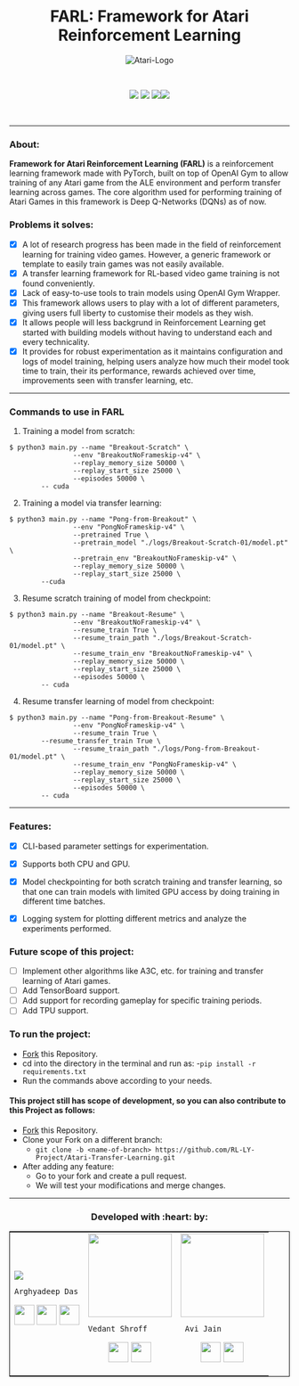 <h1 align="center">FARL: Framework for Atari Reinforcement Learning</h1>

<div align="center">

![Atari-Logo](https://user-images.githubusercontent.com/33197180/111116948-cd3a5580-858c-11eb-92d6-12aec493b91f.png)

<br>

[![](https://img.shields.io/badge/Made_with-Python3-blue?style=for-the-badge&logo=python)](https://www.python.org/ "Python3")
[![](https://img.shields.io/badge/Made_with-PyTorch-blue?style=for-the-badge&logo=pytorch)](https://www.pytorch.org/ "PyTorch")
![](https://img.shields.io/badge/Made_with-gray?style=for-the-badge)![](https://camo.githubusercontent.com/73d564e43fbbcbdb679fc42cf9ab64a029de575c202322a3015fbfd860f2dd79/68747470733a2f2f696d672e736869656c64732e696f2f7374617469632f76313f7374796c653d666f722d7468652d6261646765266d6573736167653d4f70656e41492b47796d26636f6c6f723d303038314135266c6f676f3d4f70656e41492b47796d266c6f676f436f6c6f723d464646464646266c6162656c3d)

<br>

</div>

---

### About:

**Framework for Atari Reinforcement Learning (FARL)** is a reinforcement learning framework made with PyTorch, built on top of OpenAI Gym to allow training of any Atari game from the ALE environment and perform transfer learning across games. The core algorithm used for performing training of Atari Games in this framework is Deep Q-Networks (DQNs) as of now.

### Problems it solves:

* [x] A lot of research progress has been made in the field of reinforcement learning for training video games. However, a generic framework or template to easily train games was not easily available.
* [x] A transfer learning framework for RL-based video game training is not found conveniently.
* [x] Lack of easy-to-use tools to train models using OpenAI Gym Wrapper.
* [x] This framework allows users to play with a lot of different parameters, giving users full liberty to customise their models as they wish.
* [x] It allows people will less backgrund in Reinforcement Learning get started with building models without having to understand each and every technicality.
* [x] It provides for robust experimentation as it maintains configuration and logs of model training, helping users analyze how much their model took time to train, their its performance, rewards achieved over time, improvements seen with transfer learning, etc. 

---

### Commands to use in FARL

1. Training a model from scratch:
	
```console
$ python3 main.py --name "Breakout-Scratch" \
                --env "BreakoutNoFrameskip-v4" \
                --replay_memory_size 50000 \
                --replay_start_size 25000 \
                --episodes 50000 \
		-- cuda
```

2. Training a model via transfer learning:
	
```console
$ python3 main.py --name "Pong-from-Breakout" \
                --env "PongNoFrameskip-v4" \
                --pretrained True \
                --pretrain_model "./logs/Breakout-Scratch-01/model.pt" \
                --pretrain_env "BreakoutNoFrameskip-v4" \
                --replay_memory_size 50000 \
                --replay_start_size 25000 \
		--cuda
```

3. Resume scratch training of model from checkpoint:
	
```console
$ python3 main.py --name "Breakout-Resume" \
                --env "BreakoutNoFrameskip-v4" \
                --resume_train True \
                --resume_train_path "./logs/Breakout-Scratch-01/model.pt" \
                --resume_train_env "BreakoutNoFrameskip-v4" \
                --replay_memory_size 50000 \
                --replay_start_size 25000 \
                --episodes 50000 \
		-- cuda
```

4. Resume transfer learning of model from checkpoint:
	
```console
$ python3 main.py --name "Pong-from-Breakout-Resume" \
                --env "PongNoFrameskip-v4" \
                --resume_train True \
		--resume_transfer_train True \
                --resume_train_path "./logs/Pong-from-Breakout-01/model.pt" \
                --resume_train_env "PongNoFrameskip-v4" \
                --replay_memory_size 50000 \
                --replay_start_size 25000 \
                --episodes 50000 \
		-- cuda
```

---

### Features:

* [x] CLI-based parameter settings for experimentation.
* [x] Supports both CPU and GPU.
* [x] Model checkpointing for both scratch training and transfer learning, so that one can train models with limited GPU access by doing training in different time batches.
* [x] Logging system for plotting different metrics and analyze the experiments performed. 


### Future scope of this project:

* [ ] Implement other algorithms like A3C, etc. for training and transfer learning of Atari games. 
* [ ] Add TensorBoard support.
* [ ] Add support for recording gameplay for specific training periods.
* [ ] Add TPU support.

### To run the project:

* [Fork](https://github.com/RL-LY-Project/Atari-Transfer-Learning) this Repository.
* cd into the directory in the terminal and run as:
  -`pip install -r requirements.txt`
* Run the commands above according to your needs.


#### This project still has scope of development, so you can also contribute to this Project as follows:
* [Fork](https://github.com/RL-LY-Project/Atari-Transfer-Learning) this Repository.
* Clone your Fork on a different branch:
	* `git clone -b <name-of-branch> https://github.com/RL-LY-Project/Atari-Transfer-Learning.git`
* After adding any feature:
	* Go to your fork and create a pull request.
	* We will test your modifications and merge changes.

---

<h3 align="center"><b>Developed with :heart: by: </b></h3>
<div align="center">
<table style="border:1px solid black;margin-left:auto;margin-right:auto;">  
  <tr>
<td>
  <img algin ="center" src="https://avatars3.githubusercontent.com/u/33197180?s=150&v=4"/>
     
    Arghyadeep Das

<p align="center">
<a href = "https://github.com/arghyadeep99"><img src = "http://www.iconninja.com/files/241/825/211/round-collaboration-social-github-code-circle-network-icon.svg" width="36" height = "36"/></a>
<a href = "https://twitter.com/arghyadeepdas99"><img src = "https://www.shareicon.net/download/2016/07/06/107115_media.svg" width="36" height="36"/></a>
<a href = "https://www.linkedin.com/in/arghyadeep-das/"><img src = "http://www.iconninja.com/files/863/607/751/network-linkedin-social-connection-circular-circle-media-icon.svg" width="36" height="36"/></a>
</p>
</td>

<td>
  <img align='center' src="https://user-images.githubusercontent.com/33197180/114586227-0f48db00-9ca2-11eb-8211-aeb8a16440e3.jpeg" width="150" height="150">
     
    Vedant Shroff

<p align="center">
<a href = "https://github.com/vedant-shroff"><img src = "http://www.iconninja.com/files/241/825/211/round-collaboration-social-github-code-circle-network-icon.svg" width="36" height = "36"/></a>
<a href = "https://www.linkedin.com/in/vedant-shroff-31015615a/"><img src = "http://www.iconninja.com/files/863/607/751/network-linkedin-social-connection-circular-circle-media-icon.svg" width="36" height="36"/></a>
</p>

<td>
  <img align='center' src="https://media-exp1.licdn.com/dms/image/C4D03AQFG6myoYUcwOw/profile-displayphoto-shrink_800_800/0/1617183828622?e=1623888000&v=beta&t=XIVx-0VISyhJFPSN8o2Txieink0lxb_Tu9rxrTRlZwI" width="150">
     
     Avi Jain

<p align="center">
<a href = "https://github.com/aviiiij"><img src = "http://www.iconninja.com/files/241/825/211/round-collaboration-social-github-code-circle-network-icon.svg" width="36" height = "36"/></a>
<a href = "https://www.linkedin.com/in/aviiii/"><img src = "http://www.iconninja.com/files/863/607/751/network-linkedin-social-connection-circular-circle-media-icon.svg" width="36" height="36"/></a>
</p>
</td>
</tr>
</table>
</div>
